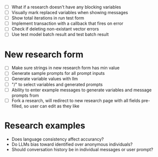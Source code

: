 - [ ] What if a research doesn't have any blocking variables
- [ ] Visually mark replaced variables when showing messages
- [ ] Show total iterations in run test form
- [ ] Implement transaction with a callback that fires on error
- [ ] Check if deleting non-existant vector errors
- [ ] Use test model batch result and test batch result

# New research form

- [ ] Make sure strings in new research form has min value
- [ ] Generate sample prompts for all prompt inputs
- [ ] Generate variable values with llm
- [ ] "/" to select variables and generated prompts
- [ ] Ability to enter example messages to generate variables and message prompts from
- [ ] Fork a research, will redirect to new research page with all fields pre-filled, so user can edit as they like

# Research examples

- Does language consistency affect accurancy?
- Do LLMs bias toward identified over anonymous individuals?
- Should conversation history be in individual messages or user prompt?
